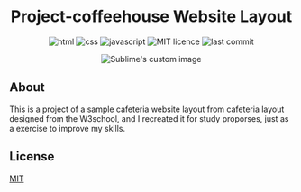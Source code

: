 <h1 align="center">Project-coffeehouse Website Layout</h1>
 
 <p align="center">
  <img alt="html" src="https://img.shields.io/badge/HTML-52.3%25-green">
  <img alt="css" src="https://img.shields.io/badge/CSS-44.3%25-blue">
  <img alt="javascript" src="https://img.shields.io/badge/Javascript-3.4%25-important">
  <img alt="MIT licence" src="https://img.shields.io/badge/licence-MIT-red">
  <img alt="last commit" src="https://img.shields.io/badge/last%20commit-august-blueviolet">
  <br>
 </p>
 
<p align="center">
  <img src="https://github.com/gabrielsousapro/project-coffeehouse/blob/master/_img/readme-img-desktop.gif" alt="Sublime's custom image"/>
</p>
 
<p>
 <h2>About</h2>
 This is a project of a sample cafeteria website layout from cafeteria layout designed from the W3school, and I recreated it for study proporses, just as a exercise to improve my skills.
</p>

## License
[MIT](https://choosealicense.com/licenses/mit/)

